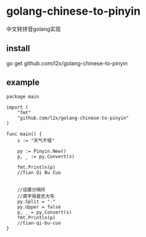 golang-chinese-to-pinyin
========================

中文转拼音golang实现

install
--------
go get github.com/l2x/golang-chinese-to-pinyin


example
--------

```golang
package main

import (
    "fmt"
    "github.com/l2x/golang-chinese-to-pinyin"
)

func main() {
    s := "天气不错"

    py := Pinyin.New()
    p, _ := py.Convert(s)

    fmt.Println(p)
    //Tian Qi Bu Cuo


    //设置分隔符
    //首字母是否大写
    py.Split = "-"
    py.Upper = false
    p, _ = py.Convert(s)
    fmt.Println(p)
    //tian-qi-bu-cuo
}
```
